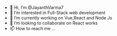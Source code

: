 - 👋 Hi, I’m @JayanthVarma7
- 👀 I’m interested in Full-Stack web development
- 🌱 I’m currently working on Vue,React and Node Js
- 💞️ I’m looking to collaborate on React works
- 📫 How to reach me ...

<!---
JayanthVarma7/JayanthVarma7 is a ✨ special ✨ repository because its `README.md` (this file) appears on your GitHub profile.
You can click the Preview link to take a look at your changes.
--->
